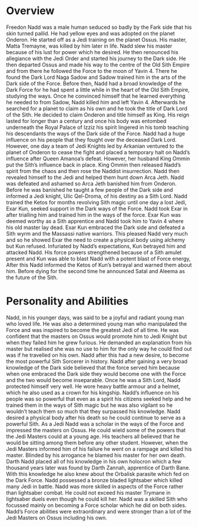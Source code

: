# Overview

Freedon Nadd was a male human seduced so badly by the Fark side that his skin turned pallid.
He had yellow eyes and was adopted on the planet Onderon.
He started off as a Jedi training on the planet Ossus.
His master, Matta Tremayne, was killed by him later in life.
Nadd slew his master because of his lust for power which he desired.
He then renounced his allegiance with the Jedi Order and started his journey to the Dark side.
He then departed Ossus and made his way to the centre of the Old Sith Empire and from there he followed the Force to the moon of Yavin 4.
There he found the Dark Lord Naga Sadow and Sadow trained him in the arts of the Dark side of the Force.
Before then, Nadd had a broad knowledge of the Dark Force for he had spent a little while in the heart of the Old Sith Empire, studying the ways.
Once he convinced himself that he learned everything he needed to from Sadow, Nadd killed him and left Yavin 4.
Afterwards he searched for a planet to claim as his own and he took the title of Dark Lord of the Sith.
He decided to claim Onderon and title himself as King.
His reign lasted for longer than a century and once his body was entombed underneath the Royal Palace of Izziz his spirit lingered in his tomb teaching his descendants the ways of the Dark side of the Force.
Nadd had a huge influence on his people that they fought over the deceased Dark Lord.
However, one day a team of Jedi Knights led by Arkanian ventured to the planet of Onderon to cease the fight and placed a temporary halt on Nadd’s influence after Queen Amanoa’s defeat.
However, her husband King Ommin put the Sith’s influence back in place.
King Ommin then released Nadd’s spirit from the chaos and then rose the Naddist insurrection.
Nadd then revealed himself to the Jedi and helped them hunt down Arca Jeth.
Nadd was defeated and ashamed so Arca Jeth banished him from Onderon.
Before he was banished he taught a few people of the Dark side and informed a Jedi knight, Ulic Qel-Droma, of his destiny as a Sith Lord.
Nadd trained the Ketos for months revolving Sith magic until one day a lost Jedi, Exar Kun, seeked support in the Dark ways of the Force.
Nadd took Exar in after trialling him and trained him in the ways of the force.
Exar Kun was deemed worthy as a Sith apprentice and Nadd took him to Yavin 4 where his old master lay dead.
Exar Kun embraced the Dark side and defeated a Sith wyrm and the Massassi native warriors.
This pleased Nadd very much and so he showed Exar the need to create a physical body using alchemy but Kun refused.
Infuriated by Nadd’s expectations, Kun betrayed him and attacked Nadd.
His force powers strengthened because of a Sith amulet present and Kun was able to blast Nadd with a potent blast of Force energy, After this Nadd informed the Ketos of Kun’s betrayal and warned them about him.
Before dying for the second time he announced Satal and Aleema as the future of the Sith.

# Personality and Abilities

Nadd, in his younger days, was said to be a joyful and radiant young man who loved life.
He was also a determined young man who manipulated the Force and was inspired to become the greatest Jedi of all time.
He was confident that the masters on Ossus would promote him to Jedi Knight but when they failed him he grew furious.
He demanded an explanation from his master but realised she was no use to him for the only way he could find out was if he travelled on his own.
Nadd after this had a new desire, to become the most powerful Sith Sorcerer in history.
Nadd after gaining a very broad knowledge of the Dark side believed that the force served him because when one embraced the Dark side they would become one with the Force and the two would become inseparable.
Once he was a Sith Lord, Nadd protected himself very well.
He wore heavy battle armour and a helmet, which he also used as a crown for his kingship.
Nadd’s influence on his people was so powerful that even as a spirit his citizens seeked help and he trained them in the ways of Sith magic but he was also vigilant so he wouldn’t teach them so much that they surpassed his knowledge.
Nadd desired a physical body after his death so he could continue to serve as a powerful Sith.
As a Jedi Nadd was a scholar in the ways of the Force and impressed the masters on Ossus.
He could wield some of the powers that the Jedi Masters could at a young age.
His teachers all believed that he would be sitting among them before any other student.
However, when the Jedi Masters informed him of his failure he went on a rampage and killed his master.
Blinded by his arrogance he blamed his master for her own death.
Darth Nadd placed all of his knowledge in his own holocron which a few thousand years later was found by Darth Zannah, apprentice of Darth Bane.
With this knowledge he also knew about the Orbalisk parasite which fed on the Dark Force.
Nadd possessed a bronze bladed lightsaber which killed many Jedi in battle.
Nadd was more skilled in aspects of the Force rather than lightsaber combat.
He could not exceed his master Trymane in lightsaber duels even though he could kill her.
Nadd was a skilled Sith who focussed mainly on becoming a Force scholar which he did on both sides.
Nadd’s Force abilities were extraordinary and were stronger than a lot of the Jedi Masters on Ossus including his own.
